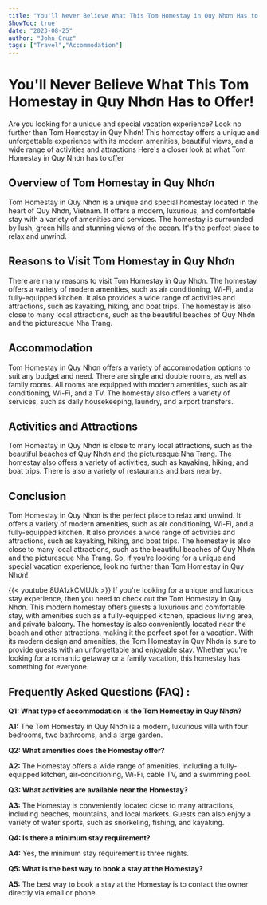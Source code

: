 ```yaml
---
title: "You'll Never Believe What This Tom Homestay in Quy Nhơn Has to Offer!"
ShowToc: true 
date: "2023-08-25"
author: "John Cruz" 
tags: ["Travel","Accommodation"]
---
```

# You'll Never Believe What This Tom Homestay in Quy Nhơn Has to Offer! 

Are you looking for a unique and special vacation experience? Look no further than Tom Homestay in Quy Nhơn! This homestay offers a unique and unforgettable experience with its modern amenities, beautiful views, and a wide range of activities and attractions Here's a closer look at what Tom Homestay in Quy Nhơn has to offer

## Overview of Tom Homestay in Quy Nhơn

Tom Homestay in Quy Nhơn is a unique and special homestay located in the heart of Quy Nhơn, Vietnam. It offers a modern, luxurious, and comfortable stay with a variety of amenities and services. The homestay is surrounded by lush, green hills and stunning views of the ocean. It's the perfect place to relax and unwind.

## Reasons to Visit Tom Homestay in Quy Nhơn

There are many reasons to visit Tom Homestay in Quy Nhơn. The homestay offers a variety of modern amenities, such as air conditioning, Wi-Fi, and a fully-equipped kitchen. It also provides a wide range of activities and attractions, such as kayaking, hiking, and boat trips. The homestay is also close to many local attractions, such as the beautiful beaches of Quy Nhơn and the picturesque Nha Trang.

## Accommodation

Tom Homestay in Quy Nhơn offers a variety of accommodation options to suit any budget and need. There are single and double rooms, as well as family rooms. All rooms are equipped with modern amenities, such as air conditioning, Wi-Fi, and a TV. The homestay also offers a variety of services, such as daily housekeeping, laundry, and airport transfers.

## Activities and Attractions

Tom Homestay in Quy Nhơn is close to many local attractions, such as the beautiful beaches of Quy Nhơn and the picturesque Nha Trang. The homestay also offers a variety of activities, such as kayaking, hiking, and boat trips. There is also a variety of restaurants and bars nearby.

## Conclusion

Tom Homestay in Quy Nhơn is the perfect place to relax and unwind. It offers a variety of modern amenities, such as air conditioning, Wi-Fi, and a fully-equipped kitchen. It also provides a wide range of activities and attractions, such as kayaking, hiking, and boat trips. The homestay is also close to many local attractions, such as the beautiful beaches of Quy Nhơn and the picturesque Nha Trang. So, if you're looking for a unique and special vacation experience, look no further than Tom Homestay in Quy Nhơn!

{{< youtube 8UA1zkCMUJk >}} 
If you're looking for a unique and luxurious stay experience, then you need to check out the Tom Homestay in Quy Nhơn. This modern homestay offers guests a luxurious and comfortable stay, with amenities such as a fully-equipped kitchen, spacious living area, and private balcony. The homestay is also conveniently located near the beach and other attractions, making it the perfect spot for a vacation. With its modern design and amenities, the Tom Homestay in Quy Nhơn is sure to provide guests with an unforgettable and enjoyable stay. Whether you're looking for a romantic getaway or a family vacation, this homestay has something for everyone.

## Frequently Asked Questions (FAQ) :
**Q1: What type of accommodation is the Tom Homestay in Quy Nhơn?**

**A1:** The Tom Homestay in Quy Nhơn is a modern, luxurious villa with four bedrooms, two bathrooms, and a large garden.

**Q2: What amenities does the Homestay offer?**

**A2:** The Homestay offers a wide range of amenities, including a fully-equipped kitchen, air-conditioning, Wi-Fi, cable TV, and a swimming pool.

**Q3: What activities are available near the Homestay?**

**A3:** The Homestay is conveniently located close to many attractions, including beaches, mountains, and local markets. Guests can also enjoy a variety of water sports, such as snorkeling, fishing, and kayaking.

**Q4: Is there a minimum stay requirement?**

**A4:** Yes, the minimum stay requirement is three nights.

**Q5: What is the best way to book a stay at the Homestay?**

**A5:** The best way to book a stay at the Homestay is to contact the owner directly via email or phone.



